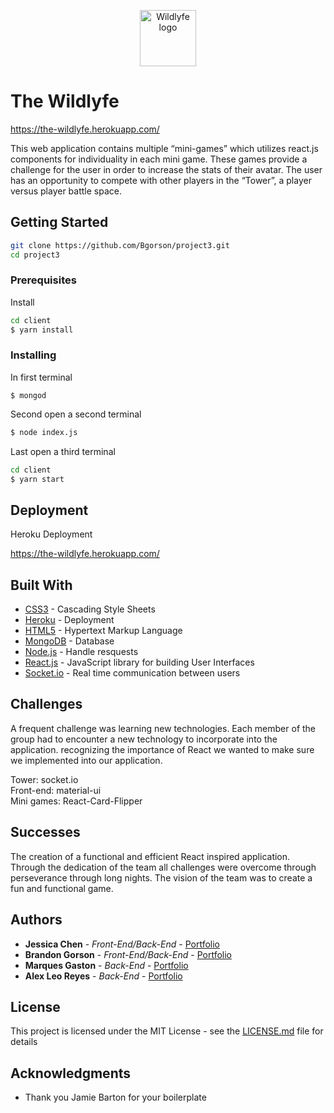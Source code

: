 
<p align="center"><a href="https://github.com/Bgorson/project3/blob/develop/client/public/favicon.png"><img src="https://github.com/Bgorson/project3/blob/develop/client/public/favicon.png" title="Wildlyfe" alt="Wildlyfe logo" width="90"></a></p>

# The Wildlyfe

https://the-wildlyfe.herokuapp.com/

This web application contains multiple “mini-games” which utilizes react.js components for individuality in each mini game. These games provide a challenge for the user in order to increase the stats of their avatar. The user has an opportunity to compete with other players in the “Tower”, a player versus player battle space.

## Getting Started


```bash
git clone https://github.com/Bgorson/project3.git
cd project3

```

### Prerequisites

Install

```bash
cd client
$ yarn install
```

### Installing

In  first terminal

```
$ mongod
```

Second open a second terminal
```bash
$ node index.js
```

Last open a third terminal

```bash
cd client
$ yarn start
```



## Deployment

Heroku Deployment

https://the-wildlyfe.herokuapp.com/

## Built With

* [CSS3](https://developer.mozilla.org/en-US/docs/Web/CSS) - Cascading Style Sheets
* [Heroku](https://www.heroku.com/home) - Deployment
* [HTML5](https://developer.mozilla.org/en-US/docs/Web/HTML) - Hypertext Markup Language
* [MongoDB](https://www.mongodb.com/) - Database
* [Node.js](https://nodejs.org/en/) - Handle resquests
* [React.js](https://reactjs.org/) -  JavaScript library for building User Interfaces
* [Socket.io](https://socket.io/) - Real time communication between users


## Challenges

A frequent challenge was learning new technologies. Each member of the group had to encounter a new technology to incorporate into the application. recognizing the importance of React we wanted to make sure we implemented into our application.

Tower: socket.io
<br>
Front-end: material-ui
<br>
Mini games: React-Card-Flipper

## Successes

The creation of a functional and efficient React inspired application. Through the dedication of the team all challenges were overcome through perseverance through long nights. The vision of the team was to create a fun and functional game.

## Authors

* **Jessica Chen** - *Front-End/Back-End* - [Portfolio](jchen211.github.io)
* **Brandon Gorson** - *Front-End/Back-End* - [Portfolio](bgorson.github.io)
* **Marques Gaston** - *Back-End* - [Portfolio](gastonm1.github.io/Portfolio)
* **Alex Leo Reyes** - *Back-End* - [Portfolio](alreyes15.github.io/portfolio)


## License

This project is licensed under the MIT License - see the [LICENSE.md](LICENSE.md) file for details

## Acknowledgments


* Thank you Jamie Barton for your boilerplate

